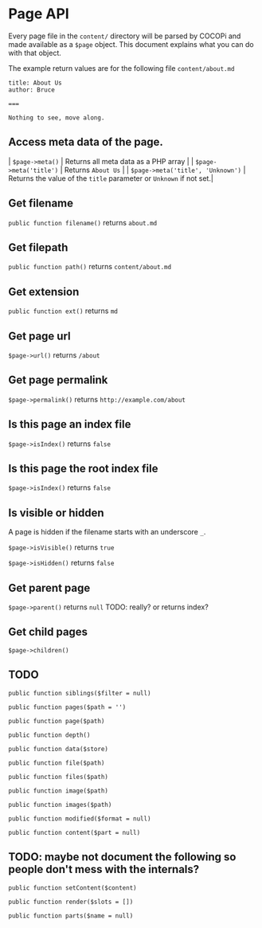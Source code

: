 Page API
===

Every page file in the `content/` directory will be parsed by COCOPi and made available as a `$page` object. This document explains what you can do with that object.

The example return values are for the following file `content/about.md`

```
title: About Us
author: Bruce

===

Nothing to see, move along.
```

## Access meta data of the page.

| `$page->meta()` | Returns all meta data as a PHP array |
| `$page->meta('title')` | Returns `About Us` |
| `$page->meta('title', 'Unknown')` | Returns the value of the `title` parameter or `Unknown` if not set.|

## Get filename

`public function filename()` returns `about.md`

## Get filepath

`public function path()` returns `content/about.md`

## Get extension

`public function ext()` returns `md`

## Get page url

`$page->url()` returns `/about`

## Get page permalink

`$page->permalink()` returns `http://example.com/about`

## Is this page an index file

`$page->isIndex()` returns `false`

## Is this page the root index file

`$page->isIndex()` returns `false`

## Is visible or hidden

A page is hidden if the filename starts with an underscore `_`.

`$page->isVisible()` returns `true`

`$page->isHidden()` returns `false`

## Get parent page

`$page->parent()` returns `null` TODO: really? or returns index?

## Get child pages

`$page->children()`

## TODO

`public function siblings($filter = null)`

`public function pages($path = '')`

`public function page($path)`

`public function depth()`

`public function data($store)`

`public function file($path)`

`public function files($path)`

`public function image($path)`

`public function images($path)`

`public function modified($format = null)`

`public function content($part = null)`

## TODO: maybe not document the following so people don't mess with the internals?

`public function setContent($content)`

`public function render($slots = [])`

`public function parts($name = null)`
